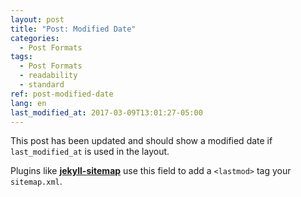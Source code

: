 ```yaml
---
layout: post
title: "Post: Modified Date"
categories:
  - Post Formats
tags:
  - Post Formats
  - readability
  - standard
ref: post-modified-date
lang: en
last_modified_at: 2017-03-09T13:01:27-05:00
---
```


This post has been updated and should show a modified date if `last_modified_at` is used in the layout.

Plugins like [**jekyll-sitemap**](https://github.com/jekyll/jekyll-feed) use this field to add a `<lastmod>` tag your `sitemap.xml`.